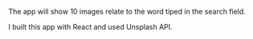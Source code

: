 The app will show 10 images relate to the word tiped in the search field.

I built this app with React and used Unsplash API.
